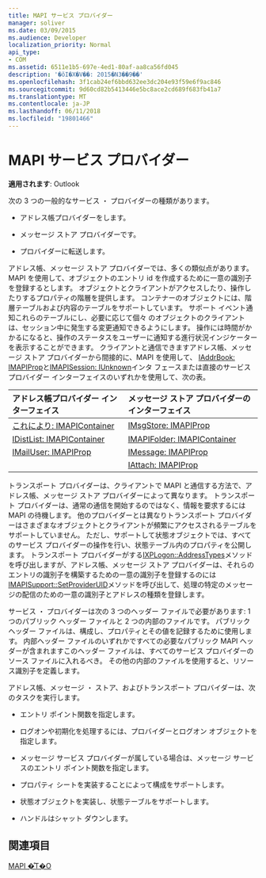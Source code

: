 ```yaml
---
title: MAPI サービス プロバイダー
manager: soliver
ms.date: 03/09/2015
ms.audience: Developer
localization_priority: Normal
api_type:
- COM
ms.assetid: 6511e1b5-697e-4ed1-80af-aa8ca56fd045
description: '�ŏI�X�V��: 2015�N3��9��'
ms.openlocfilehash: 3f1cab24ef6bbd632ee3dc204e93f59e6f9ac846
ms.sourcegitcommit: 9d60cd82b5413446e5bc8ace2cd689f683fb41a7
ms.translationtype: MT
ms.contentlocale: ja-JP
ms.lasthandoff: 06/11/2018
ms.locfileid: "19801466"
---
```

# <a name="mapi-service-providers"></a>MAPI サービス プロバイダー

  
  
**適用されます**: Outlook 
  
次の 3 つの一般的なサービス ・ プロバイダーの種類があります。
  
- アドレス帳プロバイダーをします。
    
- メッセージ ストア プロバイダーです。
    
- プロバイダーに転送します。
    
アドレス帳、メッセージ ストア プロバイダーでは、多くの類似点があります。 MAPI を使用して、オブジェクトのエントリ id を作成するために一意の識別子を登録するとします。 オブジェクトとクライアントがアクセスしたり、操作したりするプロパティの階層を提供します。 コンテナーのオブジェクトには、階層テーブルおよび内容のテーブルをサポートしています。 サポート イベント通知これらのテーブルにし、必要に応じて個々 のオブジェクトのクライアントは、セッション中に発生する変更通知できるようにします。 操作には時間がかかるになると、操作のステータスをユーザーに通知する進行状況インジケーターを表示することができます。 クライアントと通信できますアドレス帳、メッセージ ストア プロバイダーから間接的に、MAPI を使用して、 [IAddrBook: IMAPIProp](iaddrbookimapiprop.md)と[IMAPISession: IUnknown](imapisessioniunknown.md)インタ フェースまたは直接のサービス プロバイダー インターフェイスのいずれかを使用して、次の表。 
  
|**アドレス帳プロバイダー インターフェイス**|**メッセージ ストア プロバイダーのインターフェイス**|
|:-----|:-----|
|[これにより: IMAPIContainer](iabcontainerimapicontainer.md) <br/> |[IMsgStore: IMAPIProp](imsgstoreimapiprop.md) <br/> |
|[IDistList: IMAPIContainer](idistlistimapicontainer.md) <br/> |[IMAPIFolder: IMAPIContainer](imapifolderimapicontainer.md) <br/> |
|[IMailUser: IMAPIProp](imailuserimapiprop.md) <br/> |[IMessage: IMAPIProp](imessageimapiprop.md) <br/> |
| <br/> |[IAttach: IMAPIProp](iattachimapiprop.md) <br/> |
   
トランスポート プロバイダーは、クライアントで MAPI と通信する方法で、アドレス帳、メッセージ ストア プロバイダーによって異なります。 トランスポート プロバイダーは、通常の通信を開始するのではなく、情報を要求するには MAPI の待機します。 他のプロバイダーとは異なりトランスポート プロバイダーはさまざまなオブジェクトとクライアントが頻繁にアクセスされるテーブルをサポートしていません。 ただし、サポートして状態オブジェクトでは、すべてのサービス プロバイダーの操作を行い、状態テーブル内のプロパティを公開します。 トランスポート プロバイダーがする[IXPLogon::AddressTypes](ixplogon-addresstypes.md)メソッドを呼び出しますが、アドレス帳、メッセージ ストア プロバイダーは、それらのエントリの識別子を構築するための一意の識別子を登録するのには[IMAPISupport::SetProviderUID](imapisupport-setprovideruid.md)メソッドを呼び出して、処理の特定のメッセージの配信のための一意の識別子とアドレスの種類を登録します。 
  
サービス ・ プロバイダーは次の 3 つのヘッダー ファイルで必要があります: 1 つのパブリック ヘッダー ファイルと 2 つの内部のファイルです。 パブリック ヘッダー ファイルは、構成し、プロパティとその値を記録するために使用します。 内部ヘッダー ファイルのいずれかですべての必要なパブリック MAPI ヘッダーが含まれますこのヘッダー ファイルは、すべてのサービス プロバイダーのソース ファイルに入れるべき。 その他の内部のファイルを使用すると、リソース識別子を定義します。
  
アドレス帳、メッセージ ・ ストア、およびトランスポート プロバイダーは、次のタスクを実行します。
  
- エントリ ポイント関数を指定します。 
    
- ログオンや初期化を処理するには、プロバイダーとログオン オブジェクトを指定します。 
    
- メッセージ サービス プロバイダーが属している場合は、メッセージ サービスのエントリ ポイント関数を指定します。 
    
- プロパティ シートを実装することによって構成をサポートします。
    
- 状態オブジェクトを実装し、状態テーブルをサポートします。 
    
- ハンドルはシャット ダウンします。
    
## <a name="see-also"></a>関連項目



[MAPI �̊T�O](mapi-concepts.md)

